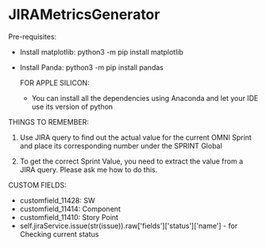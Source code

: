 # JIRAMetricsGenerator

Pre-requisites:
- Install matplotlib: python3 -m pip install matplotlib
- Install Panda: python3 -m pip install pandas
  
  FOR APPLE SILICON:
    - You can install all the dependencies using Anaconda
      and let your IDE use its version of python

THINGS TO REMEMBER:
1. Use JIRA query to find out the actual value for the current OMNI Sprint
   and place its corresponding number under the SPRINT Global 
   
2. To get the correct Sprint Value, you need to extract the value from a JIRA query.
   Please ask me how to do this.

CUSTOM FIELDS:
- customfield_11428: SW
- customfield_11414: Component
- customfield_11410: Story Point
- self.jiraService.issue(str(issue)).raw['fields']['status']['name'] - for Checking current status